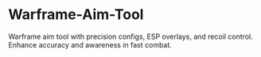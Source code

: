 # Warframe-Aim-Tool
Warframe aim tool with precision configs, ESP overlays, and recoil control. Enhance accuracy and awareness in fast combat. 
